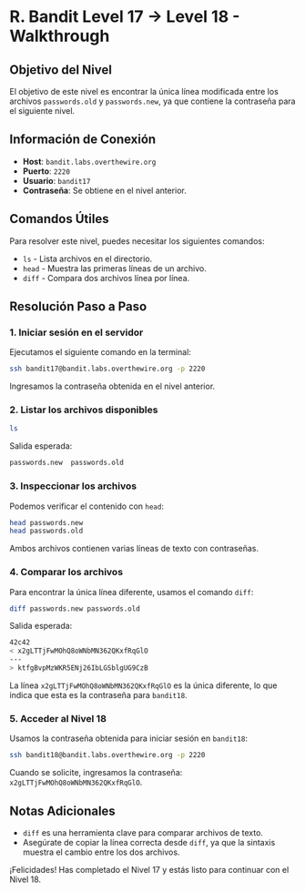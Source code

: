 # R. Bandit Level 17 → Level 18 - Walkthrough

## Objetivo del Nivel

El objetivo de este nivel es encontrar la única línea modificada entre los archivos `passwords.old` y `passwords.new`, ya que contiene la contraseña para el siguiente nivel.

## Información de Conexión

- **Host**: `bandit.labs.overthewire.org`
- **Puerto**: `2220`
- **Usuario**: `bandit17`
- **Contraseña**: Se obtiene en el nivel anterior.

## Comandos Útiles

Para resolver este nivel, puedes necesitar los siguientes comandos:

- `ls` - Lista archivos en el directorio.
- `head` - Muestra las primeras líneas de un archivo.
- `diff` - Compara dos archivos línea por línea.

## Resolución Paso a Paso

### 1. Iniciar sesión en el servidor

Ejecutamos el siguiente comando en la terminal:

```sh
ssh bandit17@bandit.labs.overthewire.org -p 2220
```

Ingresamos la contraseña obtenida en el nivel anterior.

### 2. Listar los archivos disponibles

```sh
ls
```

Salida esperada:

```sh
passwords.new  passwords.old
```

### 3. Inspeccionar los archivos

Podemos verificar el contenido con `head`:

```sh
head passwords.new
head passwords.old
```

Ambos archivos contienen varias líneas de texto con contraseñas.

### 4. Comparar los archivos

Para encontrar la única línea diferente, usamos el comando `diff`:

```sh
diff passwords.new passwords.old
```

Salida esperada:

```sh
42c42
< x2gLTTjFwMOhQ8oWNbMN362QKxfRqGlO
---
> ktfgBvpMzWKR5ENj26IbLGSblgUG9CzB
```

La línea `x2gLTTjFwMOhQ8oWNbMN362QKxfRqGlO` es la única diferente, lo que indica que esta es la contraseña para `bandit18`.

### 5. Acceder al Nivel 18

Usamos la contraseña obtenida para iniciar sesión en `bandit18`:

```sh
ssh bandit18@bandit.labs.overthewire.org -p 2220
```

Cuando se solicite, ingresamos la contraseña: `x2gLTTjFwMOhQ8oWNbMN362QKxfRqGlO`.

## Notas Adicionales

- `diff` es una herramienta clave para comparar archivos de texto.
- Asegúrate de copiar la línea correcta desde `diff`, ya que la sintaxis muestra el cambio entre los dos archivos.

¡Felicidades! Has completado el Nivel 17 y estás listo para continuar con el Nivel 18.

